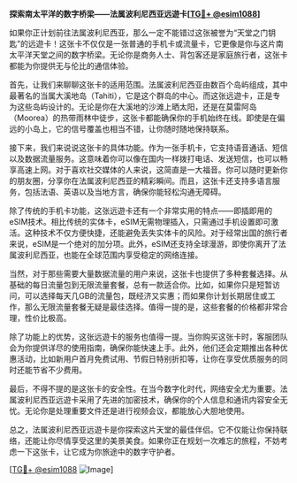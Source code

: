 **探索南太平洋的数字桥梁——法属波利尼西亚远遊卡[[TG💪+ @esim1088](https://t.me/s/esim1088)]**

如果你正计划前往法属波利尼西亚，那么一定不能错过这张被誉为“天堂之门钥匙”的远遊卡！这张卡不仅仅是一张普通的手机卡或流量卡，它更像是你与这片南太平洋天堂之间的数字桥梁。无论你是商务人士、背包客还是家庭旅行者，这张卡都能为你提供无与伦比的通信体验。

首先，让我们来聊聊这张卡的适用范围。法属波利尼西亚由数百个岛屿组成，其中最著名的当属大溪地岛（Tahiti），它是这个群岛的中心。而这张远遊卡，正是专为这些岛屿设计的。无论是你在大溪地的沙滩上晒太阳，还是在莫雷阿岛（Moorea）的热带雨林中徒步，这张卡都能确保你的手机始终在线。即使是在偏远的小岛上，它的信号覆盖也相当不错，让你随时随地保持联系。

接下来，我们来说说这张卡的具体功能。作为一张手机卡，它支持语音通话、短信以及数据流量服务。这意味着你可以像在国内一样拨打电话、发送短信，也可以畅享高速上网。对于喜欢社交媒体的人来说，这简直是一大福音。你可以随时更新你的朋友圈，分享你在法属波利尼西亚的精彩瞬间。而且，这张卡还支持多语言服务，包括法语、英语以及当地方言，确保你能轻松沟通无障碍。

除了传统的手机卡功能，这张远遊卡还有一个非常实用的特点——即插即用的eSIM技术。相比传统的实体卡，eSIM无需物理插入，只需通过手机设置即可激活。这种技术不仅方便快捷，还能避免丢失实体卡的风险。对于经常出国的旅行者来说，eSIM是一个绝对的加分项。此外，eSIM还支持全球漫游，即使你离开了法属波利尼西亚，也能在全球范围内享受稳定的网络连接。

当然，对于那些需要大量数据流量的用户来说，这张卡也提供了多种套餐选择。从基础的每日流量包到无限流量套餐，总有一款适合你。比如，如果你只是短暂访问，可以选择每天几GB的流量包，既经济又实惠；而如果你计划长期居住或工作，那么无限流量套餐无疑是最佳选择。值得一提的是，这些套餐的价格都非常合理，性价比极高。

除了功能上的优势，这张远遊卡的服务也值得一提。当你购买这张卡时，客服团队会为你提供详尽的使用指南，确保你能快速上手。此外，他们还会定期推出各种优惠活动，比如新用户首月免费试用、节假日特别折扣等，让你在享受优质服务的同时还能节省不少费用。

最后，不得不提的是这张卡的安全性。在当今数字化时代，网络安全尤为重要。法属波利尼西亚远遊卡采用了先进的加密技术，确保你的个人信息和通讯内容安全无忧。无论你是处理重要文件还是进行视频会议，都能放心大胆地使用。

总之，法属波利尼西亚远遊卡是你探索这片天堂的最佳伴侣。它不仅能让你保持联络，还能让你尽情享受这里的美景美食。如果你正在规划一次难忘的旅程，不妨考虑一下这张卡，让它成为你旅途中的数字守护者。

[[TG💪+ @esim1088](https://t.me/s/esim1088) ![Image](https://i.postimg.cc/4NQfJmqS/Snipaste-2025-05-13-00-14-12.png)]
